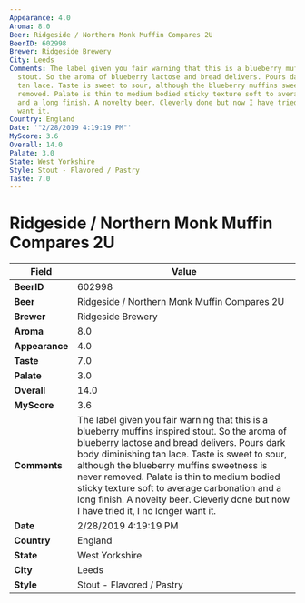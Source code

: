 ```yaml
---
Appearance: 4.0
Aroma: 8.0
Beer: Ridgeside / Northern Monk Muffin Compares 2U
BeerID: 602998
Brewer: Ridgeside Brewery
City: Leeds
Comments: The label given you fair warning that this is a blueberry muffins inspired
  stout. So the aroma of blueberry lactose and bread delivers. Pours dark body diminishing
  tan lace. Taste is sweet to sour, although the blueberry muffins sweetness is never
  removed. Palate is thin to medium bodied sticky texture soft to average carbonation
  and a long finish. A novelty beer. Cleverly done but now I have tried it, I no longer
  want it.
Country: England
Date: '"2/28/2019 4:19:19 PM"'
MyScore: 3.6
Overall: 14.0
Palate: 3.0
State: West Yorkshire
Style: Stout - Flavored / Pastry
Taste: 7.0
---
```


# Ridgeside / Northern Monk Muffin Compares 2U

| Field         | Value |
|---------------|-------|
| **BeerID** | 602998 |
| **Beer** | Ridgeside / Northern Monk Muffin Compares 2U |
| **Brewer** | Ridgeside Brewery |
| **Aroma** | 8.0 |
| **Appearance** | 4.0 |
| **Taste** | 7.0 |
| **Palate** | 3.0 |
| **Overall** | 14.0 |
| **MyScore** | 3.6 |
| **Comments** | The label given you fair warning that this is a blueberry muffins inspired stout. So the aroma of blueberry lactose and bread delivers. Pours dark body diminishing tan lace. Taste is sweet to sour, although the blueberry muffins sweetness is never removed. Palate is thin to medium bodied sticky texture soft to average carbonation and a long finish. A novelty beer. Cleverly done but now I have tried it, I no longer want it. |
| **Date** | 2/28/2019 4:19:19 PM |
| **Country** | England |
| **State** | West Yorkshire |
| **City** | Leeds |
| **Style** | Stout - Flavored / Pastry |
